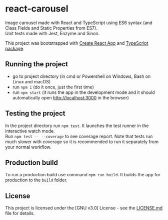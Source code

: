# react-carousel
Image carousel made with React and TypeScript using ES6 syntax (and Class Fields and Static Properties from ES7).<br>
Unit tests made with Jest, Enzyme and Sinon.

This project was bootstrapped with [Create React App](https://github.com/facebookincubator/create-react-app) and [TypeScript package](https://www.npmjs.com/package/react-scripts-ts).


## Running the project

- go to project directory (in cmd or Powershell on Windows, Bash on Linux and macOS)
- run `npm i` (do it once, just the first time)
- run `npm start` (it runs the app in the development mode and it should automatically open [http://localhost:3000](http://localhost:3000) in the browser)


## Testing the project

In the project directory run `npm test`. It launches the test runner in the interactive watch mode.<br>
Run `npm test -- --coverage` to see coverage report. Note that tests run much slower with coverage so it is recommended to run it separately from your normal workflow.


## Production build

To run a production build use command `npm run build`. It builds the app for production to the `build` folder.


## License

This project is licensed under the [GNU v3.0] License - see the [LICENSE.md](LICENSE) file for details.
